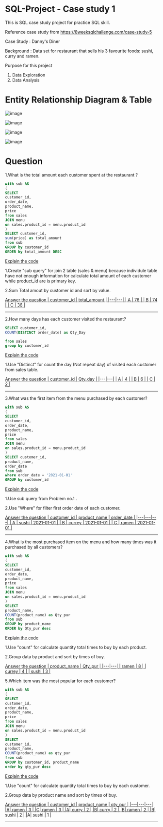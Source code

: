 # SQL-Project - Case study 1
This is SQL case study project for practice SQL skill.

Reference case study from https://8weeksqlchallenge.com/case-study-5

Case Study : Danny's Diner

Background : Data set for restaurant that sells his 3 favourite foods: sushi, curry and ramen.

Purpose for this project
1. Data Exploration
2. Data Analysis

# Entity Relationship Diagram & Table
![image](https://github.com/Chaikungza/SQL-Project/assets/121532457/75f9baf1-9bdd-452a-be49-3ff145dbfbd6)

![image](https://github.com/Chaikungza/SQL-Project/assets/121532457/bfaed5c9-1b41-430d-8ea8-984ce05c5002)

![image](https://github.com/Chaikungza/SQL-Project/assets/121532457/378c2863-3ac3-4534-a463-faeba0c70e58)

![image](https://github.com/Chaikungza/SQL-Project/assets/121532457/5452e12f-eaa5-4218-bb67-5c6c4e7f4d69)

# Question
1.What is the total amount each customer spent at the restaurant ?

```sql
with sub AS
(
SELECT 
customer_id,
order_date,
product_name,
price
from sales
JOIN menu
on sales.product_id = menu.product_id
)
SELECT customer_id,
sum(price) as total_amount
from sub
GROUP by customer_id
ORDER by total_amount DESC
```
<ins>Explain the code<ins>

1.Create "sub query" for join 2 table (sales & menu) because individule table have not enough information for calculate total amount of each customer while product_id are is primary key.

2.Sum Total amout by customer id and sort by value.

<ins>Answer the question<ins>
| customer_id | total_amount |
|---|---|
| A | 76 |
| B | 74 |
| C | 36 |
________________________________________________________

2.How many days has each customer visited the restaurant?
```sql
SELECT customer_id,
COUNT(DISTINCT order_date) as Qty_Day

from sales
group by customer_id
```
<ins>Explain the code<ins>

1.Use "Distinct" for count the day (Not repeat day) of visited each customer from sales table.

<ins>Answer the question<ins> 
| customer_id | Qty_day |
|---|---|
| A | 4 |
| B | 6 |
| C | 2 |
________________________________________________________

3.What was the first item from the menu purchased by each customer?
```sql
with sub AS
(
SELECT 
customer_id,
order_date,
product_name,
price
from sales
JOIN menu
on sales.product_id = menu.product_id
)
SELECT customer_id,
product_name,
order_date
from sub
where order_date = '2021-01-01'
GROUP by customer_id
```
<ins>Explain the code<ins>

1.Use sub query from Problem no.1 .

2.Use "Where" for filter first order date of each customer.

<ins>Answer the question<ins>
| customer_id | product_name | order_date |
|---|---|---|
| A | sushi | 2021-01-01 |
| B | currey | 2021-01-01 |
| C | ramen | 2021-01-01 |
________________________________________________________

4.What is the most purchased item on the menu and how many times was it purchased by all customers?
```sql
with sub AS
(
SELECT 
customer_id,
order_date,
product_name,
price
from sales
JOIN menu
on sales.product_id = menu.product_id
)
SELECT 
product_name,
COUNT(product_name) as Qty_pur
from sub
GROUP by product_name
ORDER by Qty_pur desc
```
<ins>Explain the code<ins>

1.Use "count" for calculate quantity total times to buy by each product.

2.Group data by product and sort by times of buy.

<ins>Answer the question<ins>
| product_name | Qty_pur |
|---|---|
| ramen | 8 |
| currey | 4 |
| sushi | 3 |

5.Which item was the most popular for each customer?
```sql
with sub AS
(
SELECT 
customer_id,
order_date,
product_name,
price
from sales
JOIN menu
on sales.product_id = menu.product_id
)
SELECT
customer_id,
product_name,
COUNT(product_name) as qty_pur
from sub
GROUP by customer_id, product_name
order by qty_pur desc
```

<ins>Explain the code<ins>

1.Use "count" for calculate quantity total times to buy by each customer.

2.Group data by product name and sort by times of buy.

<ins>Answer the question<ins>
| customer_id | product_name | qty_pur |
|---|---|---|
|A| ramen | 3 |
|C| ramen | 3 |
|A| curry | 2 |
|B| curry | 2 |
|B| ramen | 2 |
|B| sushi | 2 |
|A| sushi | 1 |

________________________________________________________
